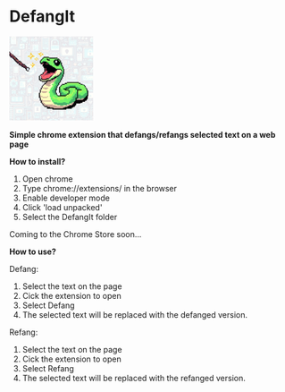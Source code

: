 # DefangIt

<img src="https://github.com/Cyb3rN8TE/DefangIt/blob/Dev/Images/DefangIt_Logo.png" alt="DefangIt Logo" width="150" height="150">

**Simple chrome extension that defangs/refangs selected text on a web page**

**How to install?**

1) Open chrome
2) Type chrome://extensions/ in the browser
3) Enable developer mode
4) Click 'load unpacked' 
5) Select the DefangIt folder

Coming to the Chrome Store soon...

**How to use?**

Defang:

1) Select the text on the page
2) Cick the extension to open
3) Select Defang
4) The selected text will be replaced with the defanged version.

Refang:

1) Select the text on the page
2) Cick the extension to open
3) Select Refang
4) The selected text will be replaced with the refanged version.
